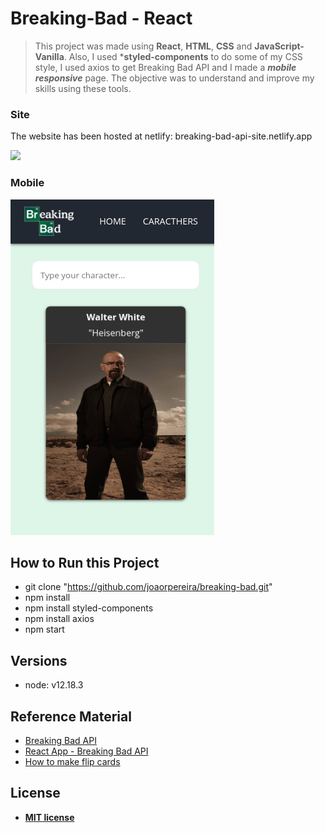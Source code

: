 # Breaking-Bad - React

> This project was made using **React**, **HTML**, **CSS** and **JavaScript-Vanilla**. Also, I used ***styled-components** to do some of my CSS style, I used axios to get Breaking Bad API and I made a ***mobile responsive*** page. The objective was to understand and improve my skills using these tools.

### Site
The website has been hosted at netlify: breaking-bad-api-site.netlify.app

![](breaking-bad.gif)

### Mobile

![alt text](breaking-bad.png)

## How to Run this Project

- git clone "https://github.com/joaorpereira/breaking-bad.git"
- npm install
- npm install styled-components
- npm install axios
- npm start

## Versions

- node: v12.18.3

## Reference Material

- <a href="https://breakingbadapi.com/" target="_blank">Breaking Bad API</a>
- <a href="https://www.youtube.com/watch?v=YaioUnMw0mo" target="_blank">React App - Breaking Bad API</a>
- <a href="https://www.treinaweb.com.br/blog/css-aprenda-a-criar-o-efeito-de-flip-cards/" target="_blank">How to make flip cards</a>

## License

- **[MIT license](http://opensource.org/licenses/mit-license.php)**
